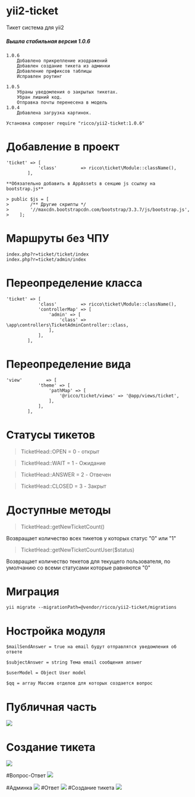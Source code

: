 # yii2-ticket
Тикет система для yii2

##### Вышла стабильная версия 1.0.6
```
1.0.6
    Добавлено прикрепление изодражений
    Добавлен создание тикета из админки
    Добавление прификсов таблицы
    Исправлен роутинг

1.0.5
    Убраны уведомления о закрытых тикетах.
    Убран лишний код.
    Отправка почты перенесена в модель
1.0.4 
    Добавлена загрузка картинок.
```

```
Установка composer require "ricco/yii2-ticket:1.0.6"
```

# Добавление в проект
```
'ticket' => [
            'class'         => ricco\ticket\Module::className(),
        ],

**Обязательно добавить в AppAssets в секцию js ссылку на bootstrap.js**

> public $js = [
>        /** Другие скрипты */
>        '//maxcdn.bootstrapcdn.com/bootstrap/3.3.7/js/bootstrap.js',
>    ];

```

# Маршруты без ЧПУ
```
index.php?r=ticket/ticket/index
index.php?r=ticket/admin/index
```

# Переопределение класса
```
'ticket' => [
            'class'         => ricco\ticket\Module::className(),
            'controllerMap' => [
                'admin' => [
                    'class' => \app\controllers\TicketAdminController::class,
                ],
            ],
        ],
```
# Переопределение вида
```
'view'         => [
            'theme' => [
                'pathMap' => [
                    '@ricco/ticket/views' => '@app/views/ticket',
                ],
            ],
        ],
```

# Статусы тикетов
> TicketHead::OPEN = 0 - открыт

> TicketHead::WAIT = 1 - Ожидание

> TicketHead::ANSWER = 2 - Отвечен

> TicketHead::CLOSED = 3 - Закрыт

# Доступные методы

> TicketHead::getNewTicketCount()

Возвращает количество всех тикетов у которых статус "0" или "1" 

> TicketHead::getNewTicketCountUser($status)

Возвращает количество текетов для текущего пользователя, по умолчанию со всеми статусами которые равняются "0"

# Миграция
```
yii migrate --migrationPath=@vendor/ricco/yii2-ticket/migrations
```

# Ностройка модуля
```
$mailSendAnswer = true на email будут отправлятся уведомления об ответе

$subjectAnswer = string Тема email сообщения answer

$userModel = Object User model

$qq = array Массив отделов для которых создается вопрос
```

# Публичная часть
![](http://i.imgur.com/AAptr3g.png)

# Создание тикета
![](http://i.imgur.com/D07htEF.png)

#Вопрос-Ответ
![](http://i.imgur.com/BkFcjJ2.png)

#Админка
![](http://i.imgur.com/r6veOiH.png)
#Ответ
![](http://i.imgur.com/HMrZFZu.png)
#Создание тикета
![](http://i.imgur.com/KtT3oeP.png)
